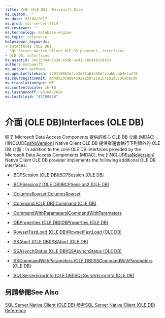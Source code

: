```yaml
---
title: 介面 (OLE DB) |Microsoft Docs
ms.custom: ''
ms.date: 03/08/2017
ms.prod: sql-server-2014
ms.reviewer: ''
ms.technology: database-engine
ms.topic: reference
helpviewer_keywords:
- interfaces [OLE DB]
- SQL Server Native Client OLE DB provider, interfaces
- OLE DB, interfaces
ms.assetid: 34c33364-8538-45db-ae41-5654481cda93
author: mashamsft
ms.author: mathoma
ms.openlocfilehash: 329119862efce2dffa83e50dfcbabbaab4efa4f9
ms.sourcegitcommit: ad4d92dce894592a259721a1571b1d8736abacdb
ms.translationtype: MT
ms.contentlocale: zh-TW
ms.lasthandoff: 08/04/2020
ms.locfileid: "87709858"
---
```

# <a name="interfaces-ole-db"></a><span data-ttu-id="c0eba-102">介面 (OLE DB)</span><span class="sxs-lookup"><span data-stu-id="c0eba-102">Interfaces (OLE DB)</span></span>
  <span data-ttu-id="c0eba-103">除了 Microsoft Data Access Components 提供的核心 OLE DB 介面 (MDAC) ， [!INCLUDE[ssNoVersion](../../includes/ssnoversion-md.md)] Native Client OLE DB 提供者還會執行下列額外的 OLE DB 介面：</span><span class="sxs-lookup"><span data-stu-id="c0eba-103">In addition to the core OLE DB interfaces provided by the Microsoft Data Access Components (MDAC), the [!INCLUDE[ssNoVersion](../../includes/ssnoversion-md.md)] Native Client OLE DB provider implements the following additional OLE DB interfaces:</span></span>  
  
-   [<span data-ttu-id="c0eba-104">IBCPSession &#40;OLE DB&#41;</span><span class="sxs-lookup"><span data-stu-id="c0eba-104">IBCPSession &#40;OLE DB&#41;</span></span>](../../relational-databases/native-client-ole-db-interfaces/ibcpsession-ole-db.md)  
  
-   [<span data-ttu-id="c0eba-105">IBCPSession2 &#40;OLE DB&#41;</span><span class="sxs-lookup"><span data-stu-id="c0eba-105">IBCPSession2 &#40;OLE DB&#41;</span></span>](../../relational-databases/native-client-ole-db-interfaces/ibcpsession2-ole-db.md)  
  
-   [<span data-ttu-id="c0eba-106">IColumnsRowset</span><span class="sxs-lookup"><span data-stu-id="c0eba-106">IColumnsRowset</span></span>](../../relational-databases/native-client-ole-db-interfaces/icolumnsrowset.md)  
  
-   [<span data-ttu-id="c0eba-107">ICommand &#40;OLE DB&#41;</span><span class="sxs-lookup"><span data-stu-id="c0eba-107">ICommand &#40;OLE DB&#41;</span></span>](../../relational-databases/native-client-ole-db-interfaces/icommand-ole-db.md)  
  
-   [<span data-ttu-id="c0eba-108">ICommandWithParameters</span><span class="sxs-lookup"><span data-stu-id="c0eba-108">ICommandWithParameters</span></span>](../../relational-databases/native-client-ole-db-interfaces/icommandwithparameters.md)  
  
-   [<span data-ttu-id="c0eba-109">IDBProperties &#40;OLE DB&#41;</span><span class="sxs-lookup"><span data-stu-id="c0eba-109">IDBProperties &#40;OLE DB&#41;</span></span>](../../relational-databases/native-client-ole-db-interfaces/idbproperties-ole-db.md)  
  
-   [<span data-ttu-id="c0eba-110">IRowsetFastLoad &#40;OLE DB&#41;</span><span class="sxs-lookup"><span data-stu-id="c0eba-110">IRowsetFastLoad &#40;OLE DB&#41;</span></span>](../../relational-databases/native-client-ole-db-interfaces/irowsetfastload-ole-db.md)  
  
-   [<span data-ttu-id="c0eba-111">ISSAbort &#40;OLE DB&#41;</span><span class="sxs-lookup"><span data-stu-id="c0eba-111">ISSAbort &#40;OLE DB&#41;</span></span>](../../../2014/database-engine/dev-guide/issabort-ole-db.md)  
  
-   [<span data-ttu-id="c0eba-112">ISSAsynchStatus &#40;OLE DB&#41;</span><span class="sxs-lookup"><span data-stu-id="c0eba-112">ISSAsynchStatus &#40;OLE DB&#41;</span></span>](../../relational-databases/native-client-ole-db-interfaces/issasynchstatus-ole-db.md)  
  
-   [<span data-ttu-id="c0eba-113">ISSCommandWithParameters &#40;OLE DB&#41;</span><span class="sxs-lookup"><span data-stu-id="c0eba-113">ISSCommandWithParameters &#40;OLE DB&#41;</span></span>](../../relational-databases/native-client-ole-db-interfaces/isscommandwithparameters-ole-db.md)  
  
-   [<span data-ttu-id="c0eba-114">ISQLServerErrorInfo &#40;OLE DB&#41;</span><span class="sxs-lookup"><span data-stu-id="c0eba-114">ISQLServerErrorInfo &#40;OLE DB&#41;</span></span>](../../../2014/database-engine/dev-guide/isqlservererrorinfo-ole-db.md)  
  
## <a name="see-also"></a><span data-ttu-id="c0eba-115">另請參閱</span><span class="sxs-lookup"><span data-stu-id="c0eba-115">See Also</span></span>  
 [<span data-ttu-id="c0eba-116">SQL Server Native Client &#40;OLE DB&#41; 參考</span><span class="sxs-lookup"><span data-stu-id="c0eba-116">SQL Server Native Client &#40;OLE DB&#41; Reference</span></span>](../../relational-databases/native-client-ole-db-interfaces/sql-server-native-client-ole-db-interfaces.md)  
  
  
